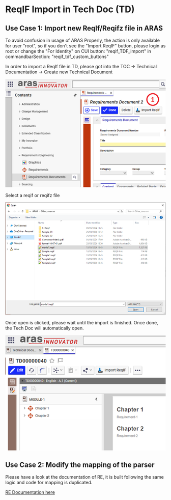 # ReqIF Import in Tech Doc (TD)

## Use Case 1: Import new ReqIf/Reqifz file in ARAS

To avoid confusion in usage of ARAS Properly, the action is only available for user "root", so if you don't see the "Import ReqIF" button, please login as root or change the "For Identity" on CUI button: "reqif_TDF_import" in commandbarSection: "reqif_tdf_custom_buttons"

In order to import a ReqIf file in TD, please got into the TOC -> Technical Documentation -> Create new Technical Document

![Import TD ReqIFbutton](./new_Requirement_Document.png)

Select a reqif or reqifz file

![TD Select ReqIf/z file](./Open_select_File.png)

Once open is clicked, please wait until the import is finished. Once done, the Tech Doc will automatically open. 

![TD Result](./TD_reqif_result.png)

## Use Case 2: Modify the mapping of the parser

Please have a look at the documentation of RE, it is built following the same logic and code for mapping is duplicated.

[RE Documentation here](./User_Guide_RE.md)